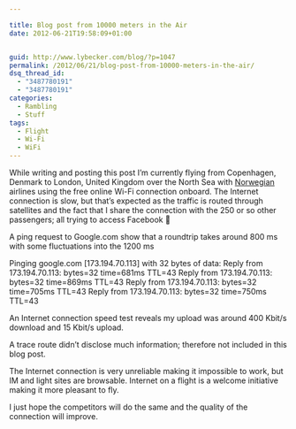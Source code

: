 ```yaml
---

title: Blog post from 10000 meters in the Air
date: 2012-06-21T19:58:09+01:00


guid: http://www.lybecker.com/blog/?p=1047
permalink: /2012/06/21/blog-post-from-10000-meters-in-the-air/
dsq_thread_id:
  - "3487780191"
  - "3487780191"
categories:
  - Rambling
  - Stuff
tags:
  - Flight
  - Wi-Fi
  - WiFi
---
```

While writing and posting this post I&#8217;m currently flying from Copenhagen, Denmark to London, United Kingdom over the North Sea with [Norwegian](http://www.norwegian.com/ "The airline carrier Norwegians' homepage") airlines using the free online Wi-Fi connection onboard. The Internet connection is slow, but that&#8217;s expected as the traffic is routed through satellites and the fact that I share the connection with the 250 or so other passengers; all trying to access Facebook 🙂

A ping request to Google.com show that a roundtrip takes around 800 ms with some fluctuations into the 1200 ms

Pinging google.com [173.194.70.113] with 32 bytes of data:
Reply from 173.194.70.113: bytes=32 time=681ms TTL=43
Reply from 173.194.70.113: bytes=32 time=869ms TTL=43
Reply from 173.194.70.113: bytes=32 time=705ms TTL=43
Reply from 173.194.70.113: bytes=32 time=750ms TTL=43

An Internet connection speed test reveals my upload was around 400 Kbit/s download and 15 Kbit/s upload.

A trace route didn&#8217;t disclose much information; therefore not included in this blog post.

The Internet connection is very unreliable making it impossible to work, but IM and light sites are browsable. Internet on a flight is a welcome initiative making it more pleasant to fly.

I just hope the competitors will do the same and the quality of the connection will improve.
